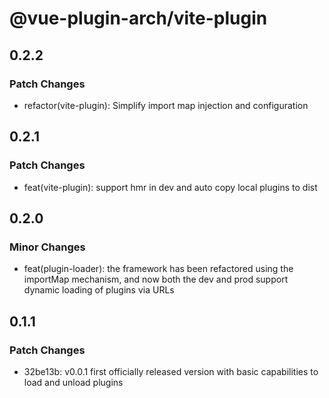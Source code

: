 # @vue-plugin-arch/vite-plugin

## 0.2.2

### Patch Changes

- refactor(vite-plugin): Simplify import map injection and configuration

## 0.2.1

### Patch Changes

- feat(vite-plugin): support hmr in dev and auto copy local plugins to dist

## 0.2.0

### Minor Changes

- feat(plugin-loader): the framework has been refactored using the importMap mechanism, and now both the dev and prod support dynamic loading of plugins via URLs

## 0.1.1

### Patch Changes

- 32be13b: v0.0.1 first officially released version with basic capabilities to load and unload plugins
